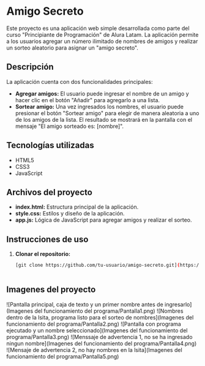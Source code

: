 # Amigo Secreto

Este proyecto es una aplicación web simple desarrollada como parte del curso "Principiante de Programación" de Alura Latam. La aplicación permite a los usuarios agregar un número ilimitado de nombres de amigos y realizar un sorteo aleatorio para asignar un "amigo secreto".

## Descripción

La aplicación cuenta con dos funcionalidades principales:

- **Agregar amigos:** El usuario puede ingresar el nombre de un amigo y hacer clic en el botón "Añadir" para agregarlo a una lista.
- **Sortear amigo:** Una vez ingresados los nombres, el usuario puede presionar el botón "Sortear amigo" para elegir de manera aleatoria a uno de los amigos de la lista. El resultado se mostrará en la pantalla con el mensaje "El amigo sorteado es: [nombre]".

## Tecnologías utilizadas

- HTML5
- CSS3
- JavaScript

## Archivos del proyecto

- **index.html:** Estructura principal de la aplicación.
- **style.css:** Estilos y diseño de la aplicación.
- **app.js:** Lógica de JavaScript para agregar amigos y realizar el sorteo.

## Instrucciones de uso

1. **Clonar el repositorio:**

   ```bash
   [git clone https://github.com/tu-usuario/amigo-secreto.git](https://github.com/Malvadoyael/Challenge_Alura.git)



## Imagenes del proyecto

![Pantalla principal, caja de texto y un primer nombre antes de ingresarlo](Imagenes del funcionamiento del programa/Pantalla1.png)
![Nombres dentro de la lsita, programa listo para el sorteo de nombres](Imagenes del funcionamiento del programa/Pantalla2.png)
![Pantalla con programa ejecutado y un nombre seleccionado](Imagenes del funcionamiento del programa/Pantalla3.png)
![Menssaje de advertencia 1, no se ha ingresado ningun nombre](Imagenes del funcionamiento del programa/Pantalla4.png)
![Mensaje de advertencia 2, no hay nombres en la lsita](Imagenes del funcionamiento del programa/Pantalla5.png)
